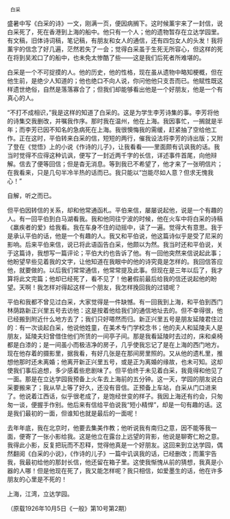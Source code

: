      白采 

   盛暑中写《白采的诗》一文，刚满一页，便因病搁下。这时候薰宇来了一封信，说白采死了，死在香港到上海的船中。他只有一个人；他的遗物暂存在立达学园里。有文稿，旧体诗词稿，笔记稿，有朋友和女人的通信，还有四包女人的头发！我将薰宇的信念了好几遍，茫然若失了一会；觉得白采虽于生死无所容心，但这样的死在将到吴淞口了的船中，也未免太惨酷了些——这是我们后死者所难堪的。 

   白采是一个不可捉摸的人。他的历史，他的性格，现在虽从遗物中略知梗概，但在他生前，是绝少人知道的；他也绝口不向人说，你问他他只支吾而已。他赋性既这样遗世绝俗，自然是落落寡合了；但我们却能够看出他是一个好朋友，他是一个有真心的人。 

   “不打不成相识，”我是这样的知道了白采的。这是为学生李芳诗集的事。李芳将他的诗集交我删改，并嘱我作序。那时我在温州，他在上海。我因事忙，一搁就是半年；而李芳已因不知名的急病死在上海。我很懊悔我的需缓，赶紧抽了空给他工作。正在这时，平伯转来白采的信，短短的两行，催我设法将李芳的诗出版；又附了登在《觉悟》上的小说《作诗的儿子》，让我看看——里面颇有讥讽我的话。我当时觉得不应得这种讥讽，便写了一封近两千字的长信，详述事件首尾，向他辩解。信去了便等回信；但是杳无消息。等到我已不希望了，他才来了一张明信片；在我看来，只是几句半冷半热的话而已。我只能以“岂能尽如人意？但求无愧我心！” 

   自解，听之而已。 

   但平伯因转信的关系，却和他常通函札。平伯来信，屡屡说起他，说是一个有趣的人。有一回平伯到白马湖看我。我和他同往宁波的时候，他在火车中将白采的诗稿《羸疾者的爱》给我看。我在车身不住的动摇中，读了一遍。觉得大有意思。我于是承认平伯的话，他是一个有趣的人。我又和平伯说，他这篇诗似乎是受了尼采的影响。后来平伯来信，说已将此语函告白采，他颇以为然。我当时还和平伯说，关于这篇诗，我想写一篇评论；平伯大约也告诉了他。有一回他突然来信说起此事；他盼望早些见着我的文字，让他知道在我眼中的他的诗究竟是怎样的。我回信答应他，就要做的。以后我们常常通信，他常常提及此事。但现在是三年以后了，我才算将此文完篇；他却已经死了，看不见了！他暑假前最后给我的信还说起他的盼望。天啊！我怎样对得起这样一个朋友，我怎样挽回我的过错呢？ 

   平伯和我都不曾见过白采，大家觉得是一件缺憾。有一回我到上海，和平伯到西门林荫路新正兴里五号去访他：这是按着他给我们的通信地址去的。但不幸得很，他已经搬到附近什么地方去了；我们只好嗒然而归。新正兴里五号是朋友延陵君住过的：有一次谈起白采，他说他姓童，在美术专门学校念书；他的夫人和延陵夫人是朋友，延陵夫妇曾借住他们所赁的一间亭子间。那是我看延陵时去过的，床和桌椅都是白漆的；是一间虽小而极洁净的房子，几乎使我忘记了是在上海的西门地方。现在他存着的摄影里，据我看，有好几张是在那间房里照的。又从他的遗札里，推想他那时还未离婚；他离开新正兴里五号，或是正为离婚的缘故，也未可知。这却使我们事后追想，多少感着些悲剧味了。但平伯终于未见着白采，我竟得和他见了一面。那是在立达学园我预备上火车去上海前的五分钟。这一天，学园的朋友说白采要搬来了；我从早上等了好久，还没有音信。正预备上车站，白采从门口进来了。他说着江西话，似乎很老成了，是饱经世变的样子。我因上海还有约会，只匆匆一谈，便握手作别。他后来有信给平伯说我“短小精悍”，却是一句有趣的话。这是我们最初的一面，但谁知也就是最后的一面呢！ 

   去年年底，我在北京时，他要去集美作教；他听说我有南归之意，因不能等我一面，便寄了一张小影给我。这是他立在露台上远望的背影，他说是聊寄仁盼之意。我得此小影，反复把玩而不忍释，觉得他真是一个好朋友。这回来到立达学园，偶然翻阅《白采的小说》，《作诗的儿子》一篇中讥讽我的话，已经删改；而薰宇告我，我最初给他的那封长信，他还留在箱子里。这使我惭愧从前的猜想，我真是小器的人哪！但是他现在死了，我又能怎样呢？我只相信，如爱墨生的话，他在许多朋友的心里是不死的！ 

   上海，江湾，立达学园。 

   （原载1926年10月5日《一般》第10号第2期） 

